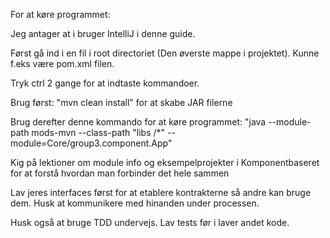 For at køre programmet:

Jeg antager at i bruger IntelliJ i denne guide. 

Først gå ind i en fil i root directoriet (Den øverste mappe i projektet). Kunne f.eks være pom.xml filen.

Tryk ctrl 2 gange for at indtaste kommandoer.

Brug først: "mvn clean install" for at skabe JAR filerne

Brug derefter denne kommando for at køre programmet: "java --module-path mods-mvn --class-path "libs /*" --module=Core/group3.component.App"



Kig på lektioner om module info og eksempelprojekter i Komponentbaseret for at forstå hvordan man forbinder det hele sammen

Lav jeres interfaces først for at etablere kontrakterne så andre kan bruge dem. Husk at kommunikere med hinanden under processen.

Husk også at bruge TDD undervejs. Lav tests før i laver andet kode.
